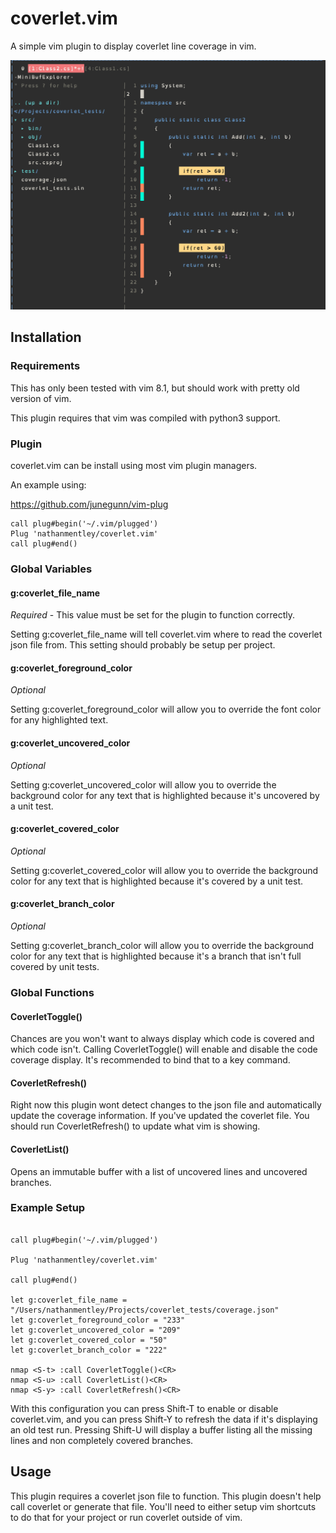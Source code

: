 coverlet.vim
============

A simple vim plugin to display coverlet line coverage in vim.

![Screen Shot](/doc/screenshot.png?raw=true "Screen Shot")

## Installation

### Requirements

This has only been tested with vim 8.1, but should work with pretty old version of vim.

This plugin requires that vim was compiled with python3 support.

### Plugin

coverlet.vim can be install using most vim plugin managers.

An example using:

https://github.com/junegunn/vim-plug

```
call plug#begin('~/.vim/plugged')
Plug 'nathanmentley/coverlet.vim'
call plug#end()
```

### Global Variables

#### g:coverlet\_file\_name

*Required* - This value must be set for the plugin to function correctly.

Setting g:coverlet\_file\_name will tell coverlet.vim where to read the coverlet json file from. This setting should probably be setup per project.

#### g:coverlet\_foreground\_color

*Optional*

Setting g:coverlet\_foreground\_color will allow you to override the font color for any highlighted text.

#### g:coverlet\_uncovered\_color

*Optional*

Setting g:coverlet\_uncovered\_color will allow you to override the background color for any text that is highlighted because it's uncovered by a unit test.

#### g:coverlet\_covered\_color

*Optional*

Setting g:coverlet\_covered\_color will allow you to override the background color for any text that is highlighted because it's covered by a unit test.

#### g:coverlet\_branch\_color

*Optional*

Setting g:coverlet\_branch\_color will allow you to override the background color for any text that is highlighted because it's a branch that isn't full covered by unit tests.

### Global Functions

#### CoverletToggle()

Chances are you won't want to always display which code is covered and which code isn't. Calling CoverletToggle() will enable and disable the code coverage display. It's recommended to bind that to a key command.

#### CoverletRefresh()

Right now this plugin wont detect changes to the json file and automatically update the coverage information. If you've updated the coverlet file. You should run CoverletRefresh() to update what vim is showing.

#### CoverletList()

Opens an immutable buffer with a list of uncovered lines and uncovered branches.

### Example Setup

```

call plug#begin('~/.vim/plugged')

Plug 'nathanmentley/coverlet.vim'

call plug#end()

let g:coverlet_file_name = "/Users/nathanmentley/Projects/coverlet_tests/coverage.json"
let g:coverlet_foreground_color = "233"
let g:coverlet_uncovered_color = "209"
let g:coverlet_covered_color = "50"
let g:coverlet_branch_color = "222"

nmap <S-t> :call CoverletToggle()<CR>
nmap <S-u> :call CoverletList()<CR>
nmap <S-y> :call CoverletRefresh()<CR>
```

With this configuration you can press Shift-T to enable or disable coverlet.vim, and you can press Shift-Y to refresh the data if it's displaying an old test run.
Pressing Shift-U will display a buffer listing all the missing lines and non completely covered branches.

## Usage

This plugin requires a coverlet json file to function. This plugin doesn't help call coverlet or generate that file. You'll need to either setup vim shortcuts to do that for your project or run coverlet outside of vim.
